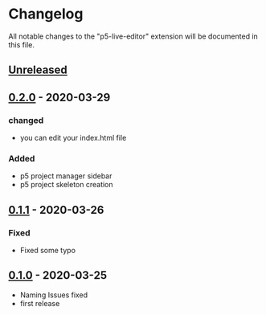 # Changelog

All notable changes to the "p5-live-editor" extension will be documented in this file.

## [Unreleased](https://github.com/ProfAndreaPollini/vscode-p5-live-editor/compare/0.1.1...HEAD)

## [0.2.0](https://github.com/ProfAndreaPollini/vscode-p5-live-editor/releases/tag/0.2.0) - 2020-03-29

### changed

- you can edit your index.html file

### Added

- p5 project manager sidebar
- p5 project skeleton creation


## [0.1.1](https://github.com/ProfAndreaPollini/vscode-p5-live-editor/releases/tag/0.1.1) - 2020-03-26

### Fixed

- Fixed some typo

## [0.1.0](https://github.com/ProfAndreaPollini/vscode-p5-live-editor/releases/tag/0.1.0) - 2020-03-25

- Naming Issues fixed
- first release
